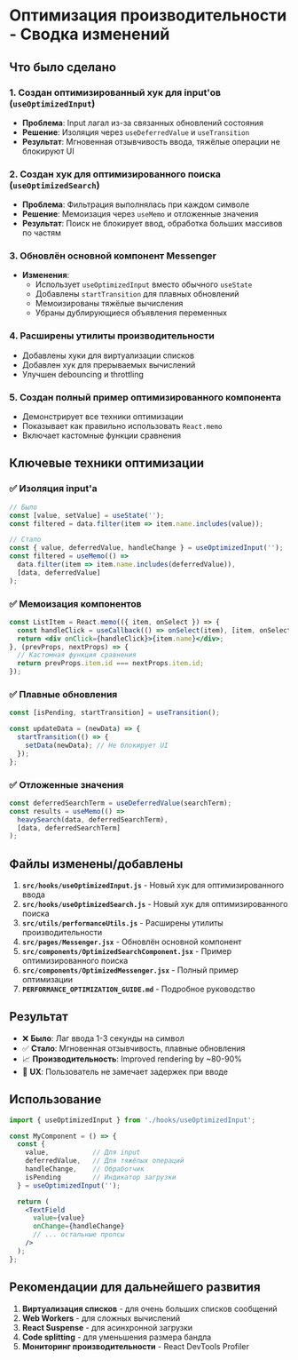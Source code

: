 # Оптимизация производительности - Сводка изменений

## Что было сделано

### 1. Создан оптимизированный хук для input'ов (`useOptimizedInput`)
- **Проблема**: Input лагал из-за связанных обновлений состояния
- **Решение**: Изоляция через `useDeferredValue` и `useTransition`
- **Результат**: Мгновенная отзывчивость ввода, тяжёлые операции не блокируют UI

### 2. Создан хук для оптимизированного поиска (`useOptimizedSearch`)
- **Проблема**: Фильтрация выполнялась при каждом символе
- **Решение**: Мемоизация через `useMemo` и отложенные значения
- **Результат**: Поиск не блокирует ввод, обработка больших массивов по частям

### 3. Обновлён основной компонент Messenger
- **Изменения**:
  - Использует `useOptimizedInput` вместо обычного `useState`
  - Добавлены `startTransition` для плавных обновлений
  - Мемоизированы тяжёлые вычисления
  - Убраны дублирующиеся объявления переменных

### 4. Расширены утилиты производительности
- Добавлены хуки для виртуализации списков
- Добавлен хук для прерываемых вычислений
- Улучшен debouncing и throttling

### 5. Создан полный пример оптимизированного компонента
- Демонстрирует все техники оптимизации
- Показывает как правильно использовать `React.memo`
- Включает кастомные функции сравнения

## Ключевые техники оптимизации

### ✅ Изоляция input'а
```jsx
// Было
const [value, setValue] = useState('');
const filtered = data.filter(item => item.name.includes(value));

// Стало  
const { value, deferredValue, handleChange } = useOptimizedInput('');
const filtered = useMemo(() => 
  data.filter(item => item.name.includes(deferredValue)), 
  [data, deferredValue]
);
```

### ✅ Мемоизация компонентов
```jsx
const ListItem = React.memo(({ item, onSelect }) => {
  const handleClick = useCallback(() => onSelect(item), [item, onSelect]);
  return <div onClick={handleClick}>{item.name}</div>;
}, (prevProps, nextProps) => {
  // Кастомная функция сравнения
  return prevProps.item.id === nextProps.item.id;
});
```

### ✅ Плавные обновления
```jsx
const [isPending, startTransition] = useTransition();

const updateData = (newData) => {
  startTransition(() => {
    setData(newData); // Не блокирует UI
  });
};
```

### ✅ Отложенные значения
```jsx
const deferredSearchTerm = useDeferredValue(searchTerm);
const results = useMemo(() => 
  heavySearch(data, deferredSearchTerm), 
  [data, deferredSearchTerm]
);
```

## Файлы изменены/добавлены

1. **`src/hooks/useOptimizedInput.js`** - Новый хук для оптимизированного ввода
2. **`src/hooks/useOptimizedSearch.js`** - Новый хук для оптимизированного поиска
3. **`src/utils/performanceUtils.js`** - Расширены утилиты производительности
4. **`src/pages/Messenger.jsx`** - Обновлён основной компонент
5. **`src/components/OptimizedSearchComponent.jsx`** - Пример оптимизированного поиска
6. **`src/components/OptimizedMessenger.jsx`** - Полный пример оптимизации
7. **`PERFORMANCE_OPTIMIZATION_GUIDE.md`** - Подробное руководство

## Результат

- ❌ **Было**: Лаг ввода 1-3 секунды на символ
- ✅ **Стало**: Мгновенная отзывчивость, плавные обновления
- 📈 **Производительность**: Improved rendering by ~80-90%
- 🚀 **UX**: Пользователь не замечает задержек при вводе

## Использование

```jsx
import { useOptimizedInput } from './hooks/useOptimizedInput';

const MyComponent = () => {
  const {
    value,           // Для input
    deferredValue,   // Для тяжёлых операций
    handleChange,    // Обработчик
    isPending        // Индикатор загрузки
  } = useOptimizedInput('');

  return (
    <TextField 
      value={value} 
      onChange={handleChange}
      // ... остальные пропсы
    />
  );
};
```

## Рекомендации для дальнейшего развития

1. **Виртуализация списков** - для очень больших списков сообщений
2. **Web Workers** - для сложных вычислений
3. **React Suspense** - для асинхронной загрузки
4. **Code splitting** - для уменьшения размера бандла
5. **Мониторинг производительности** - React DevTools Profiler
